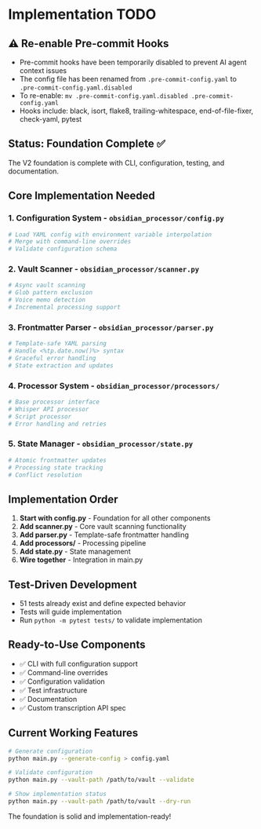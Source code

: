 # Implementation TODO

## ⚠️ Re-enable Pre-commit Hooks
- Pre-commit hooks have been temporarily disabled to prevent AI agent context issues
- The config file has been renamed from `.pre-commit-config.yaml` to `.pre-commit-config.yaml.disabled`
- To re-enable: `mv .pre-commit-config.yaml.disabled .pre-commit-config.yaml`
- Hooks include: black, isort, flake8, trailing-whitespace, end-of-file-fixer, check-yaml, pytest

## Status: Foundation Complete ✅

The V2 foundation is complete with CLI, configuration, testing, and documentation.

## Core Implementation Needed

### 1. Configuration System - `obsidian_processor/config.py`
```python
# Load YAML config with environment variable interpolation
# Merge with command-line overrides
# Validate configuration schema
```

### 2. Vault Scanner - `obsidian_processor/scanner.py`
```python
# Async vault scanning
# Glob pattern exclusion
# Voice memo detection
# Incremental processing support
```

### 3. Frontmatter Parser - `obsidian_processor/parser.py`
```python
# Template-safe YAML parsing
# Handle <%tp.date.now()%> syntax
# Graceful error handling
# State extraction and updates
```

### 4. Processor System - `obsidian_processor/processors/`
```python
# Base processor interface
# Whisper API processor
# Script processor
# Error handling and retries
```

### 5. State Manager - `obsidian_processor/state.py`
```python
# Atomic frontmatter updates
# Processing state tracking
# Conflict resolution
```

## Implementation Order

1. **Start with config.py** - Foundation for all other components
2. **Add scanner.py** - Core vault scanning functionality
3. **Add parser.py** - Template-safe frontmatter handling
4. **Add processors/** - Processing pipeline
5. **Add state.py** - State management
6. **Wire together** - Integration in main.py

## Test-Driven Development

- 51 tests already exist and define expected behavior
- Tests will guide implementation
- Run `python -m pytest tests/` to validate implementation

## Ready-to-Use Components

- ✅ CLI with full configuration support
- ✅ Command-line overrides
- ✅ Configuration validation
- ✅ Test infrastructure
- ✅ Documentation
- ✅ Custom transcription API spec

## Current Working Features

```bash
# Generate configuration
python main.py --generate-config > config.yaml

# Validate configuration
python main.py --vault-path /path/to/vault --validate

# Show implementation status
python main.py --vault-path /path/to/vault --dry-run
```

The foundation is solid and implementation-ready!
